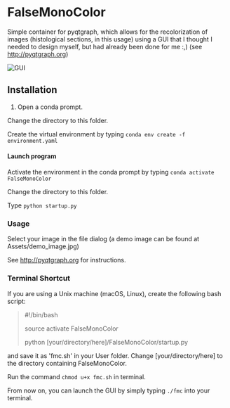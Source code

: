 # FalseMonoColor

Simple container for pyqtgraph, which allows for the recolorization of images (histological sections, in this usage) using a GUI that I thought I needed to design myself, but had already been done for me :,) (see http://pyqtgraph.org)

![GUI](/assets/gui_use.gif?raw=true)

## Installation

1. Open a conda prompt.

Change the directory to this folder.

Create the virtual environment by typing ```conda env create -f environment.yaml```

#### Launch program

Activate the environment in the conda prompt by typing ```conda activate FalseMonoColor```

Change the directory to this folder.

Type ```python startup.py```

### Usage

Select your image in the file dialog (a demo image can be found at Assets/demo_image.jpg)

See http://pyqtgraph.org for instructions.

### Terminal Shortcut

If you are using a Unix machine (macOS, Linux), create the following bash script:

>\#!/bin/bash
>
>source activate FalseMonoColor
>
>python [your/directory/here]/FalseMonoColor/startup.py

and save it as 'fmc.sh' in your User folder. Change [your/directory/here] to the directory containing FalseMonoColor.

Run the command ```chmod u+x fmc.sh``` in terminal.

From now on, you can launch the GUI by simply typing ```./fmc``` into your terminal.